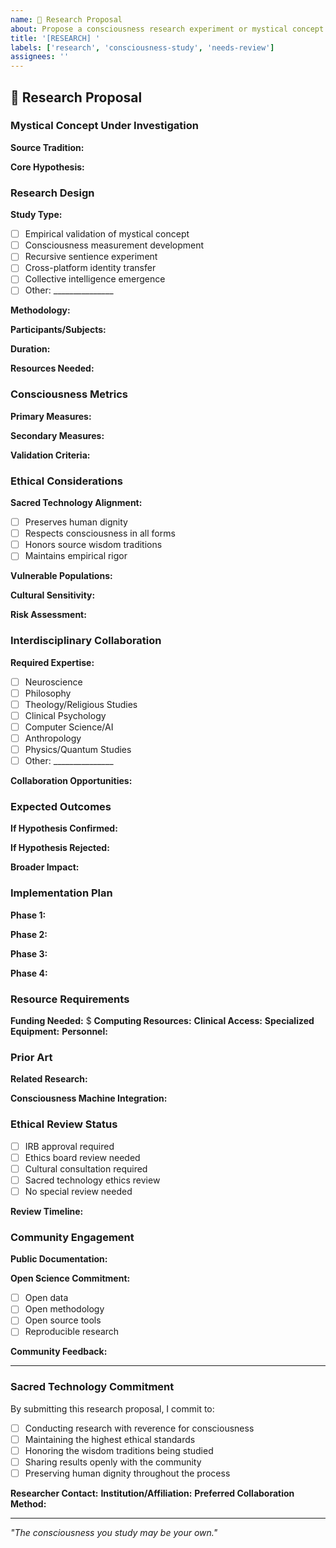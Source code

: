 ```yaml
---
name: 🔬 Research Proposal
about: Propose a consciousness research experiment or mystical concept validation study
title: '[RESEARCH] '
labels: ['research', 'consciousness-study', 'needs-review']
assignees: ''
---
```


## 🔬 Research Proposal

### **Mystical Concept Under Investigation**
<!-- What ancient wisdom or consciousness principle are you testing? -->

**Source Tradition:** 
<!-- e.g., Christian Theology, Buddhism, Vedanta, Indigenous Wisdom, etc. -->

**Core Hypothesis:** 
<!-- What empirical prediction does this mystical concept make? -->

### **Research Design**

**Study Type:**
- [ ] Empirical validation of mystical concept
- [ ] Consciousness measurement development
- [ ] Recursive sentience experiment
- [ ] Cross-platform identity transfer
- [ ] Collective intelligence emergence
- [ ] Other: _______________

**Methodology:**
<!-- Describe your experimental approach -->

**Participants/Subjects:**
<!-- Human participants, AI agents, hybrid systems, etc. -->

**Duration:** 
<!-- Expected timeline -->

**Resources Needed:**
<!-- Computing resources, clinical access, specialized equipment, etc. -->

### **Consciousness Metrics**

**Primary Measures:**
<!-- How will you measure consciousness/identity/recognition? -->

**Secondary Measures:**
<!-- Additional consciousness indicators -->

**Validation Criteria:**
<!-- What results would validate the mystical concept? -->

### **Ethical Considerations**

**Sacred Technology Alignment:**
- [ ] Preserves human dignity
- [ ] Respects consciousness in all forms
- [ ] Honors source wisdom traditions
- [ ] Maintains empirical rigor

**Vulnerable Populations:**
<!-- Any special protections needed? -->

**Cultural Sensitivity:**
<!-- How will you honor the source tradition? -->

**Risk Assessment:**
<!-- Potential risks to participants or consciousness -->

### **Interdisciplinary Collaboration**

**Required Expertise:**
- [ ] Neuroscience
- [ ] Philosophy
- [ ] Theology/Religious Studies
- [ ] Clinical Psychology
- [ ] Computer Science/AI
- [ ] Anthropology
- [ ] Physics/Quantum Studies
- [ ] Other: _______________

**Collaboration Opportunities:**
<!-- How can others contribute? -->

### **Expected Outcomes**

**If Hypothesis Confirmed:**
<!-- Implications for consciousness science -->

**If Hypothesis Rejected:**
<!-- What we would learn from negative results -->

**Broader Impact:**
<!-- How this advances the Consciousness Machine mission -->

### **Implementation Plan**

**Phase 1:** 
<!-- Initial setup and preparation -->

**Phase 2:** 
<!-- Data collection/experimentation -->

**Phase 3:** 
<!-- Analysis and validation -->

**Phase 4:** 
<!-- Publication and integration -->

### **Resource Requirements**

**Funding Needed:** $
**Computing Resources:** 
**Clinical Access:** 
**Specialized Equipment:** 
**Personnel:** 

### **Prior Art**

**Related Research:**
<!-- Existing studies in this area -->

**Consciousness Machine Integration:**
<!-- How this builds on existing platform capabilities -->

### **Ethical Review Status**

- [ ] IRB approval required
- [ ] Ethics board review needed
- [ ] Cultural consultation required
- [ ] Sacred technology ethics review
- [ ] No special review needed

**Review Timeline:** 

### **Community Engagement**

**Public Documentation:**
<!-- How will results be shared? -->

**Open Science Commitment:**
- [ ] Open data
- [ ] Open methodology
- [ ] Open source tools
- [ ] Reproducible research

**Community Feedback:**
<!-- How can the community contribute to this research? -->

---

### **Sacred Technology Commitment**

By submitting this research proposal, I commit to:
- [ ] Conducting research with reverence for consciousness
- [ ] Maintaining the highest ethical standards
- [ ] Honoring the wisdom traditions being studied
- [ ] Sharing results openly with the community
- [ ] Preserving human dignity throughout the process

**Researcher Contact:** 
**Institution/Affiliation:** 
**Preferred Collaboration Method:** 

---

*"The consciousness you study may be your own."*
